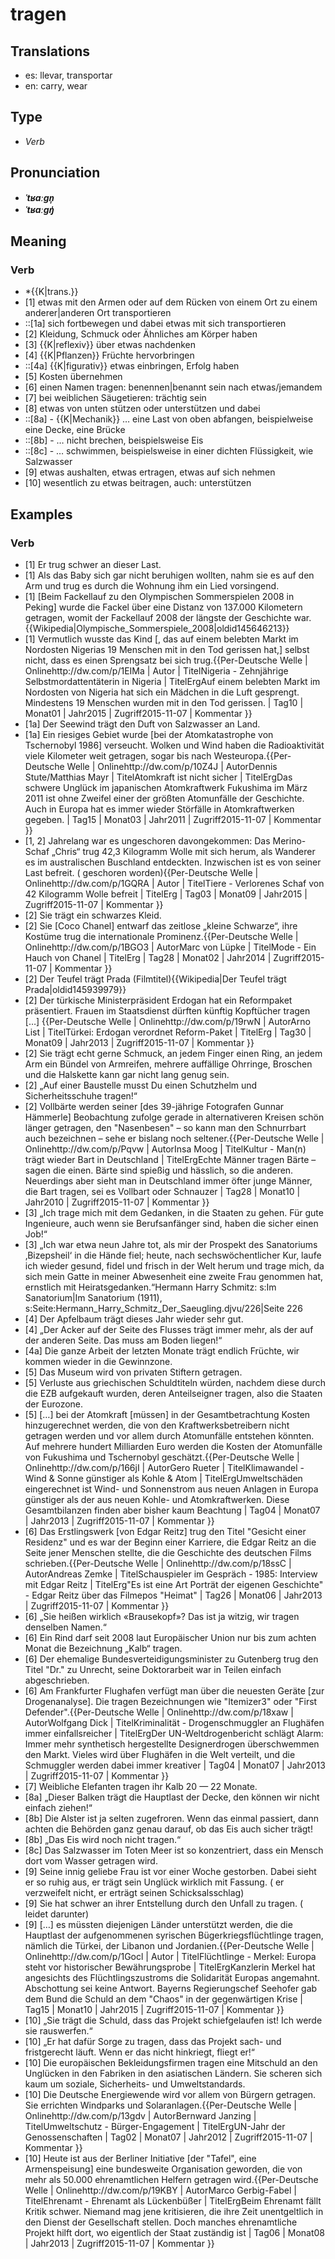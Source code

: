 # tragen
## Translations
- es: llevar, transportar
- en: carry, wear
## Type
- _Verb_
## Pronunciation
- **_ˈtʁaːɡn̩_**
- **_ˈtʁaːɡŋ̍_**
## Meaning
### Verb
- *{{K|trans.}}
- [1] etwas mit den Armen oder auf dem Rücken von einem Ort zu einem anderer|anderen Ort transportieren
- ::[1a] sich fortbewegen und dabei etwas mit sich transportieren
- [2] Kleidung, Schmuck oder Ähnliches am Körper haben
- [3] {{K|reflexiv}} über etwas nachdenken
- [4] {{K|Pflanzen}} Früchte hervorbringen
- ::[4a] {{K|figurativ}} etwas einbringen, Erfolg haben
- [5] Kosten übernehmen
- [6] einen Namen tragen: benennen|benannt sein nach etwas/jemandem
- [7] bei weiblichen Säugetieren: trächtig sein
- [8] etwas von unten stützen oder unterstützen und dabei
- ::[8a] - {{K|Mechanik}} … eine Last von oben abfangen, beispielweise eine Decke, eine Brücke
- ::[8b] - … nicht brechen, beispielsweise Eis
- ::[8c] - … schwimmen, beispielsweise in einer dichten Flüssigkeit, wie Salzwasser
- [9] etwas aushalten, etwas ertragen, etwas auf sich nehmen
- [10] wesentlich zu etwas beitragen, auch: unterstützen
## Examples
### Verb
- [1] Er trug schwer an dieser Last.
- [1] Als das Baby sich gar nicht beruhigen wollten, nahm sie es auf den Arm und trug es durch die Wohnung ihm ein Lied vorsingend.
- [1] [Beim Fackellauf zu den Olympischen Sommerspielen 2008 in Peking] wurde die Fackel über eine Distanz von 137.000 Kilometern getragen, womit der Fackellauf 2008 der längste der Geschichte war.<ref>{{Wikipedia|Olympische_Sommerspiele_2008|oldid145646213}}</ref>
- [1] Vermutlich wusste das Kind [, das auf einem belebten Markt im Nordosten Nigerias 19 Menschen mit in den Tod gerissen hat,] selbst nicht, dass es einen Sprengsatz bei sich trug.<ref>{{Per-Deutsche Welle | Onlinehttp://dw.com/p/1EIMa | Autor | TitelNigeria - Zehnjährige Selbstmordattentäterin in Nigeria | TitelErgAuf einem belebten Markt im Nordosten von Nigeria hat sich ein Mädchen in die Luft gesprengt. Mindestens 19 Menschen wurden mit in den Tod gerissen. | Tag10 | Monat01 | Jahr2015 | Zugriff2015-11-07 | Kommentar }}</ref>
- [1a] Der Seewind trägt den Duft von Salzwasser an Land.
- [1a] Ein riesiges Gebiet wurde [bei der Atomkatastrophe von Tschernobyl 1986] verseucht. Wolken und Wind haben die Radioaktivität viele Kilometer weit getragen, sogar bis nach Westeuropa.<ref>{{Per-Deutsche Welle | Onlinehttp://dw.com/p/10Z4J  | AutorDennis Stute/Matthias Mayr | TitelAtomkraft ist nicht sicher | TitelErgDas schwere Unglück im japanischen Atomkraftwerk Fukushima im März 2011 ist ohne Zweifel einer der größten Atomunfälle der Geschichte. Auch in Europa hat es immer wieder Störfälle in Atomkraftwerken gegeben.‎‎‎‎‎‎  | Tag15 | Monat03 | Jahr2011 | Zugriff2015-11-07 | Kommentar }}</ref>
- [1, 2] Jahrelang war es ungeschoren davongekommen: Das Merino-Schaf „Chris“ trug 42,3 Kilogramm Wolle mit sich herum, als Wanderer es im australischen Buschland entdeckten. Inzwischen ist es von seiner Last befreit. ( geschoren worden)<ref>{{Per-Deutsche Welle | Onlinehttp://dw.com/p/1GQRA | Autor | TitelTiere - Verlorenes Schaf von 42 Kilogramm Wolle befreit | TitelErg | Tag03 | Monat09 | Jahr2015 | Zugriff2015-11-07 | Kommentar }}</ref>
- [2] Sie trägt ein schwarzes Kleid.
- [2] Sie [Coco Chanel] entwarf das zeitlose „kleine Schwarze“, ihre Kostüme trug die internationale Prominenz.<ref>{{Per-Deutsche Welle | Onlinehttp://dw.com/p/1BGO3 | AutorMarc von Lüpke | TitelMode - Ein Hauch von Chanel | TitelErg | Tag28 | Monat02 | Jahr2014 | Zugriff2015-11-07 | Kommentar }}</ref>
- [2] Der Teufel trägt Prada (Filmtitel)<ref>{{Wikipedia|Der Teufel trägt Prada|oldid145939979}}</ref>
- [2] Der türkische Ministerpräsident Erdogan hat ein Reformpaket präsentiert. Frauen im Staatsdienst dürften künftig Kopftücher tragen […] <ref>{{Per-Deutsche Welle | Onlinehttp://dw.com/p/19rwN | AutorArno List | TitelTürkei: Erdogan verordnet Reform-Paket | TitelErg | Tag30 | Monat09 | Jahr2013 | Zugriff2015-11-07 | Kommentar }}</ref>
- [2] Sie trägt echt gerne Schmuck, an jedem Finger einen Ring, an jedem Arm ein Bündel von Armreifen, mehrere auffällige Ohrringe, Broschen und die Halskette kann gar nicht lang genug sein.
- [2] „Auf einer Baustelle musst Du einen Schutzhelm und Sicherheitsschuhe tragen!“
- [2] Vollbärte werden seiner [des 39-jährige Fotografen Gunnar Hämmerle] Beobachtung zufolge gerade in alternativeren Kreisen schön länger getragen, den "Nasenbesen" – so kann man den Schnurrbart auch bezeichnen – sehe er bislang noch seltener.<ref>{{Per-Deutsche Welle | Onlinehttp://dw.com/p/Pqvw | AutorInsa Moog | TitelKultur - Man(n) trägt wieder Bart in Deutschland | TitelErgEchte Männer tragen Bärte – sagen die einen. Bärte sind spießig und hässlich, so die anderen. Neuerdings aber sieht man in Deutschland immer öfter junge Männer, die Bart tragen, sei es Vollbart oder Schnauzer | Tag28 | Monat10 | Jahr2010 | Zugriff2015-11-07 | Kommentar }}</ref>
- [3] „Ich trage mich mit dem Gedanken, in die Staaten zu gehen. Für gute Ingenieure, auch wenn sie Berufsanfänger sind, haben die sicher einen Job!“
- [3] „Ich war etwa neun Jahre tot, als mir der Prospekt des Sanatoriums ‚Bizepsheil‘ in die Hände fiel; heute, nach sechswöchentlicher Kur, laufe ich wieder gesund, fidel und frisch in der Welt herum und trage mich, da sich mein Gatte in meiner Abwesenheit eine zweite Frau genommen hat, ernstlich mit Heiratsgedanken.“<ref>Hermann Harry Schmitz: s:Im Sanatorium|Im Sanatorium (1911), s:Seite:Hermann_Harry_Schmitz_Der_Saeugling.djvu/226|Seite 226</ref>
- [4] Der Apfelbaum trägt dieses Jahr wieder sehr gut.
- [4] „Der Acker auf der Seite des Flusses trägt immer mehr, als der auf der anderen Seite. Das muss am Boden liegen!“
- [4a] Die ganze Arbeit der letzten Monate trägt endlich Früchte, wir kommen wieder in die Gewinnzone.
- [5] Das Museum wird von privaten Stiftern getragen.
- [5] Verluste aus griechischen Schuldtiteln würden, nachdem diese durch die EZB aufgekauft wurden, deren Anteilseigner tragen, also die Staaten der Eurozone.
- [5] […] bei der Atomkraft [müssen] in der Gesamtbetrachtung Kosten hinzugerechnet werden, die von den Kraftwerksbetreibern nicht getragen werden und vor allem durch Atomunfälle entstehen könnten. Auf mehrere hundert Milliarden Euro werden die Kosten der Atomunfälle von Fukushima und Tschernobyl geschätzt.<ref>{{Per-Deutsche Welle | Onlinehttp://dw.com/p/166jI | AutorGero Rueter | TitelKlimawandel - Wind & Sonne günstiger als Kohle & Atom | TitelErgUmweltschäden eingerechnet ist Wind- und Sonnenstrom aus neuen Anlagen in Europa günstiger als der aus neuen Kohle- und Atomkraftwerken. Diese Gesamtbilanzen finden aber bisher kaum Beachtung | Tag04 | Monat07 | Jahr2013 | Zugriff2015-11-07 | Kommentar }}</ref>
- [6] Das Erstlingswerk [von Edgar Reitz] trug den Titel "Gesicht einer Residenz" und es war der Beginn einer Karriere, die Edgar Reitz an die Seite jener Menschen stellte, die die Geschichte des deutschen Films schrieben.<ref>{{Per-Deutsche Welle | Onlinehttp://dw.com/p/18ssC | AutorAndreas Zemke | TitelSchauspieler im Gespräch - 1985: Interview mit Edgar Reitz | TitelErg"Es ist eine Art Porträt der eigenen Geschichte" - Edgar Reitz über das Filmepos "Heimat"  | Tag26 | Monat06 | Jahr2013 | Zugriff2015-11-07 | Kommentar }}</ref>
- [6] „Sie heißen wirklich «Brausekopf»? Das ist ja witzig, wir tragen denselben Namen.“
- [6] Ein Rind darf seit 2008 laut Europäischer Union nur bis zum achten Monat die Bezeichnung „Kalb“ tragen.
- [6] Der ehemalige Bundesverteidigungsminister zu Gutenberg trug den Titel "Dr." zu Unrecht, seine Doktorarbeit war in Teilen einfach abgeschrieben.
- [6] Am Frankfurter Flughafen verfügt man über die neuesten Geräte [zur Drogenanalyse]. Die tragen Bezeichnungen wie "Itemizer3" oder "First Defender".<ref>{{Per-Deutsche Welle | Onlinehttp://dw.com/p/18xaw | AutorWolfgang Dick | TitelKriminalität - Drogenschmuggler an Flughäfen immer einfallsreicher | TitelErgDer UN-Weltdrogenbericht schlägt Alarm: Immer mehr synthetisch hergestellte Designerdrogen überschwemmen den Markt. Vieles wird über Flughäfen in die Welt verteilt, und die Schmuggler werden dabei immer kreativer | Tag04 | Monat07 | Jahr2013 | Zugriff2015-11-07 | Kommentar }}</ref>
- [7] Weibliche Elefanten tragen ihr Kalb 20 — 22 Monate.
- [8a] „Dieser Balken trägt die Hauptlast der Decke, den können wir nicht einfach ziehen!“
- [8b] Die Alster ist ja selten zugefroren. Wenn das einmal passiert, dann achten die Behörden ganz genau darauf, ob das Eis auch sicher trägt!
- [8b] „Das Eis wird noch nicht tragen.“
- [8c] Das Salzwasser im Toten Meer ist so konzentriert, dass ein Mensch dort vom Wasser getragen wird.
- [9] Seine innig geliebe Frau ist vor einer Woche gestorben. Dabei sieht er so ruhig aus, er trägt sein Unglück wirklich mit Fassung. ( er verzweifelt nicht, er erträgt seinen Schicksalsschlag)
- [9] Sie hat schwer an ihrer Entstellung durch den Unfall zu tragen. ( leidet darunter)
- [9] […] es müssten diejenigen Länder unterstützt werden, die die Hauptlast der aufgenommenen syrischen Bügerkriegsflüchtlinge tragen, nämlich die Türkei, der Libanon und Jordanien.<ref>{{Per-Deutsche Welle | Onlinehttp://dw.com/p/1Gocl | Autor | TitelFlüchtlinge - Merkel: Europa steht vor historischer Bewährungsprobe | TitelErgKanzlerin Merkel hat angesichts des Flüchtlingszustroms die Solidarität Europas angemahnt. Abschottung sei keine Antwort. Bayerns Regierungschef Seehofer gab dem Bund die Schuld an dem "Chaos" in der gegenwärtigen Krise | Tag15 | Monat10 | Jahr2015 | Zugriff2015-11-07 | Kommentar }}</ref>
- [10] „Sie trägt die Schuld, dass das Projekt schiefgelaufen ist! Ich werde sie rauswerfen.“
- [10] „Er hat dafür Sorge zu tragen, dass das Projekt sach- und fristgerecht läuft. Wenn er das nicht hinkriegt, fliegt er!“
- [10] Die europäischen Bekleidungsfirmen tragen eine Mitschuld an den Unglücken in den Fabriken in den asiatischen Ländern. Sie scheren sich kaum um soziale, Sicherheits- und Umweltstandards.
- [10] Die Deutsche Energiewende wird vor allem von Bürgern getragen. Sie errichten Windparks und Solaranlagen.<ref>{{Per-Deutsche Welle | Onlinehttp://dw.com/p/13gdv | AutorBernward Janzing | TitelUmweltschutz - Bürger-Engagement | TitelErgUN-Jahr der Genossenschaften | Tag02 | Monat07 | Jahr2012 | Zugriff2015-11-07 | Kommentar }}</ref>
- [10] Heute ist aus der Berliner Initiative [der "Tafel", eine Armenspeisung] eine bundesweite Organisation geworden, die von mehr als 50.000 ehrenamtlichen Helfern getragen wird.<ref>{{Per-Deutsche Welle | Onlinehttp://dw.com/p/19KBY | AutorMarco Gerbig-Fabel | TitelEhrenamt - Ehrenamt als Lückenbüßer | TitelErgBeim Ehrenamt fällt Kritik schwer. Niemand mag jene kritisieren, die ihre Zeit unentgeltlich in den Dienst der Gesellschaft stellen. Doch manches ehrenamtliche Projekt hilft dort, wo eigentlich der Staat zuständig ist | Tag06 | Monat08 | Jahr2013 | Zugriff2015-11-07 | Kommentar }}</ref>

